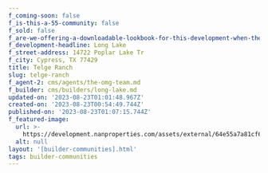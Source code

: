 ```yaml
---
f_coming-soon: false
f_is-this-a-55-community: false
f_sold: false
f_are-we-offering-a-downloadable-lookbook-for-this-development-when-they-submit-their-contact-info: false
f_development-headline: Long Lake
f_street-address: 14722 Poplar Lake Tr
f_city: Cypress, TX 77429
title: Telge Ranch
slug: telge-ranch
f_agent-2: cms/agents/the-omg-team.md
f_builder: cms/builders/long-lake.md
updated-on: '2023-08-23T01:01:48.967Z'
created-on: '2023-08-23T00:54:49.744Z'
published-on: '2023-08-23T01:07:15.744Z'
f_featured-image:
  url: >-
    https://development.nanproperties.com/assets/external/64e55a7a81cf69f3b4b74770_new-homes-community-telge-ranch.webp
  alt: null
layout: '[builder-communities].html'
tags: builder-communities
---
```



